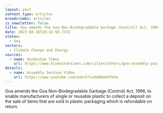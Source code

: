 ```yaml
---
layout: post
content_type: articles
breadcrumbs: articles
is_newsletter: false
title: Goa amends the Goa Non-Biodegradable Garbage (Control) Act, 1996
date: 2023-08-16T18:32:58.737Z
states:
  - Goa
sectors:
  - Climate Change and Energy
sources:
  - name: Hindustan Times
    url: https://www.hindustantimes.com/cities/others/goa-assembly-passes-amendment-to-encourage-return-of-plastic-packaging-for-refund-as-recycling-efforts-fail-101691594235904.html
details:
  - name: Assembly Session Video
    url: https://www.youtube.com/watch?v=5G0NaVXYkFw
---
```

Goa amends the Goa Non-Biodegradable Garbage (Control) Act, 1996, to enable manufacturers of single or reusable plastic to collect a deposit on the sale of items that are sold in plastic packaging which is refundable on return.
